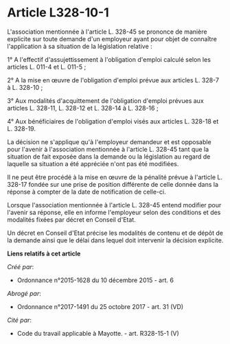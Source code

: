# Article L328-10-1

L'association mentionnée à l'article L. 328-45 se prononce de manière explicite sur toute demande d'un employeur ayant pour
objet de connaître l'application à sa situation de la législation relative : 

1° A l'effectif d'assujettissement à l'obligation d'emploi calculé selon les articles L. 011-4 et L. 011-5 ; 

2° A la mise en œuvre de l'obligation d'emploi prévue aux articles L. 328-7 à L. 328-10 ; 

3° Aux modalités d'acquittement de l'obligation d'emploi prévues aux articles L. 328-11, L. 328-12 et L. 328-14 à L.
328-16 ; 

4° Aux bénéficiaires de l'obligation d'emploi visés aux articles L. 328-18 et L. 328-19. 

La décision ne s'applique qu'à l'employeur demandeur et est opposable pour l'avenir à l'association mentionnée à l'article L.
328-45 tant que la situation de fait exposée dans la demande ou la législation au regard de laquelle sa situation a été
appréciée n'ont pas été modifiées. 

Il ne peut être procédé à la mise en œuvre de la pénalité prévue à l'article L. 328-17 fondée sur une prise de position
différente de celle donnée dans la réponse à compter de la date de notification de celle-ci. 

Lorsque l'association mentionnée à l'article L. 328-45 entend modifier pour l'avenir sa réponse, elle en informe l'employeur
selon des conditions et des modalités fixées par décret en Conseil d'Etat. 

Un décret en Conseil d'Etat précise les modalités de contenu et de dépôt de la demande ainsi que le délai dans lequel doit
intervenir la décision explicite.

**Liens relatifs à cet article**

_Créé par_:

  - Ordonnance n°2015-1628 du 10 décembre 2015 - art. 6

_Abrogé par_:

  - Ordonnance n°2017-1491 du 25 octobre 2017 - art. 31 (VD)

_Cité par_:

  - Code du travail applicable à Mayotte. - art. R328-15-1 (V)
